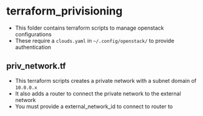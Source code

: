 # terraform_privisioning
* This folder contains terraform scripts to manage openstack configurations
* These require a `clouds.yaml` in `~/.config/openstack/` to provide authentication

## priv_network.tf
* This terraform scripts creates a private network with a subnet domain of `10.0.0.x`
* It also adds a router to connect the private network to the external network
* You must provide a external_network_id to connect to router to
